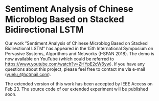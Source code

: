 # Sentiment Analysis of Chinese Microblog Based on Stacked Bidirectional LSTM
Our work “Sentiment Analysis of Chinese Microblog Based on Stacked Bidirectional LSTM” has appeared in the 15th International Symposium on Pervasive Systems, Algorithms and Networks (I-SPAN 2018). The demo is now available on YouTube (which could be referred to https://www.youtube.com/watch?v=ZHYpE2cW6yw). If you have any questions about this project, please feel free to contact me via e-mail (yuelu_@hotmail.com).

The extended version of this work has been accepted by IEEE Access on Feb 23. The source code of our extended experiment will be published soon.
